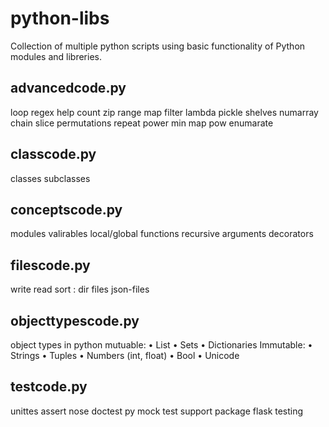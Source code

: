 # python-libs

Collection of multiple python scripts using basic functionality of Python modules and libreries.


## advancedcode.py 

 loop regex help count zip  range map filter lambda pickle
 shelves numarray chain slice permutations
 repeat power min map pow enumarate


## classcode.py

 classes
 subclasses


## conceptscode.py

 modules valirables local/global functions recursive
 arguments decorators


## filescode.py

 write read sort : dir files json-files


## objecttypescode.py

 object types in python
 mutuable:
       • List
       • Sets
       • Dictionaries
Immutable:
       • Strings
       • Tuples
       • Numbers (int, float)
       • Bool
       • Unicode


## testcode.py

 unittes assert
 nose doctest py mock
 test support package
 flask testing


